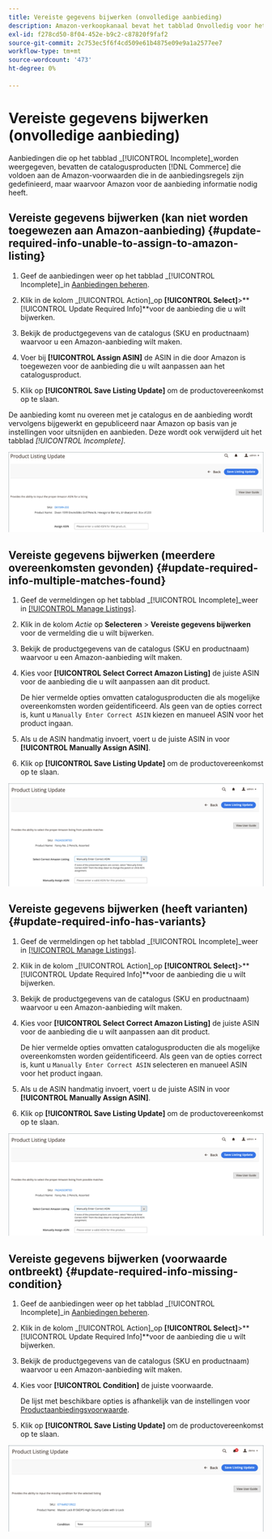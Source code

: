 ```yaml
---
title: Vereiste gegevens bijwerken (onvolledige aanbieding)
description: Amazon-verkoopkanaal bevat het tabblad Onvolledig voor het controleren van producten in de handelscatalogus waarvoor Amazon vereiste informatie ontbreekt.
exl-id: f278cd50-8f04-452e-b9c2-c87820f9faf2
source-git-commit: 2c753ec5f6f4cd509e61b4875e09e9a1a2577ee7
workflow-type: tm+mt
source-wordcount: '473'
ht-degree: 0%

---
```


# Vereiste gegevens bijwerken (onvolledige aanbieding)

Aanbiedingen die op het tabblad _[!UICONTROL Incomplete]_worden weergegeven, bevatten de catalogusproducten [!DNL Commerce] die voldoen aan de Amazon-voorwaarden die in de aanbiedingsregels zijn gedefinieerd, maar waarvoor Amazon voor de aanbieding informatie nodig heeft.

## Vereiste gegevens bijwerken (kan niet worden toegewezen aan Amazon-aanbieding) {#update-required-info-unable-to-assign-to-amazon-listing}

1. Geef de aanbiedingen weer op het tabblad _[!UICONTROL Incomplete]_in [Aanbiedingen beheren](./managing-product-listings.md).

1. Klik in de kolom _[!UICONTROL Action]_op **[!UICONTROL Select]**>**[!UICONTROL Update Required Info]**voor de aanbieding die u wilt bijwerken.

1. Bekijk de productgegevens van de catalogus (SKU en productnaam) waarvoor u een Amazon-aanbieding wilt maken.

1. Voer bij **[!UICONTROL Assign ASIN]** de ASIN in die door Amazon is toegewezen voor de aanbieding die u wilt aanpassen aan het catalogusproduct.

1. Klik op **[!UICONTROL Save Listing Update]** om de productovereenkomst op te slaan.

De aanbieding komt nu overeen met je catalogus en de aanbieding wordt vervolgens bijgewerkt en gepubliceerd naar Amazon op basis van je instellingen voor uitsnijden en aanbieden. Deze wordt ook verwijderd uit het tabblad _[!UICONTROL Incomplete]_.

![ASIN handmatig toewijzen voor geen overeenkomend item](assets/amazon-listing-update-assign-asin.png)

## Vereiste gegevens bijwerken (meerdere overeenkomsten gevonden) {#update-required-info-multiple-matches-found}

1. Geef de vermeldingen op het tabblad _[!UICONTROL Incomplete]_weer in [[!UICONTROL Manage Listings]](./managing-product-listings.md).

1. Klik in de kolom _Actie_ op **Selecteren** > **Vereiste gegevens bijwerken** voor de vermelding die u wilt bijwerken.

1. Bekijk de productgegevens van de catalogus (SKU en productnaam) waarvoor u een Amazon-aanbieding wilt maken.

1. Kies voor **[!UICONTROL Select Correct Amazon Listing]** de juiste ASIN voor de aanbieding die u wilt aanpassen aan dit product.

   De hier vermelde opties omvatten catalogusproducten die als mogelijke overeenkomsten worden geïdentificeerd. Als geen van de opties correct is, kunt u `Manually Enter Correct ASIN` kiezen en manueel ASIN voor het product ingaan.

1. Als u de ASIN handmatig invoert, voert u de juiste ASIN in voor **[!UICONTROL Manually Assign ASIN]**.

1. Klik op **[!UICONTROL Save Listing Update]** om de productovereenkomst op te slaan.

![Handmatig ASIN selecteren uit meerdere mogelijke overeenkomsten](assets/amazon-listing-update-multiple-matches.png)

## Vereiste gegevens bijwerken (heeft varianten) {#update-required-info-has-variants}

1. Geef de vermeldingen op het tabblad _[!UICONTROL Incomplete]_weer in [[!UICONTROL Manage Listings]](./managing-product-listings.md).

1. Klik in de kolom _[!UICONTROL Action]_op **[!UICONTROL Select]**>**[!UICONTROL Update Required Info]**voor de aanbieding die u wilt bijwerken.

1. Bekijk de productgegevens van de catalogus (SKU en productnaam) waarvoor u een Amazon-aanbieding wilt maken.

1. Kies voor **[!UICONTROL Select Correct Amazon Listing]** de juiste ASIN voor de aanbieding die u wilt aanpassen aan dit product.

   De hier vermelde opties omvatten catalogusproducten die als mogelijke overeenkomsten worden geïdentificeerd. Als geen van de opties correct is, kunt u `Manually Enter Correct ASIN` selecteren en manueel ASIN voor het product ingaan.

1. Als u de ASIN handmatig invoert, voert u de juiste ASIN in voor **[!UICONTROL Manually Assign ASIN]**.

1. Klik op **[!UICONTROL Save Listing Update]** om de productovereenkomst op te slaan.

![Handmatig ASIN selecteren uit mogelijke overeenkomende varianten](assets/amazon-listing-update-multiple-matches.png)

## Vereiste gegevens bijwerken (voorwaarde ontbreekt) {#update-required-info-missing-condition}

1. Geef de aanbiedingen weer op het tabblad _[!UICONTROL Incomplete]_in [Aanbiedingen beheren](./managing-product-listings.md).

1. Klik in de kolom _[!UICONTROL Action]_op **[!UICONTROL Select]**>**[!UICONTROL Update Required Info]**voor de aanbieding die u wilt bijwerken.

1. Bekijk de productgegevens van de catalogus (SKU en productnaam) waarvoor u een Amazon-aanbieding wilt maken.

1. Kies voor **[!UICONTROL Condition]** de juiste voorwaarde.

   De lijst met beschikbare opties is afhankelijk van de instellingen voor [Productaanbiedingsvoorwaarde](./product-listing-condition.md).

1. Klik op **[!UICONTROL Save Listing Update]** om de productovereenkomst op te slaan.

![Ontbrekende voorwaarde handmatig bijwerken](assets/amazon-update-listing-missing-condition.png)
